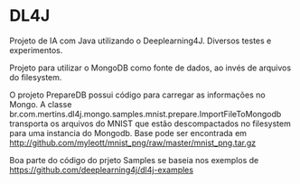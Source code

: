 # DL4J
Projeto de IA com Java utilizando o Deeplearning4J. Diversos testes e experimentos.

Projeto para utilizar o MongoDB como fonte de dados, ao invés de arquivos do filesystem. 


O projeto PrepareDB possui código para carregar as informações no Mongo.
A classe br.com.mertins.dl4j.mongo.samples.mnist.prepare.ImportFileToMongodb transporta os arquivos do MNIST que estão descompactados
no filesystem para uma instancia do Mongodb. Base pode ser encontrada em http://github.com/myleott/mnist_png/raw/master/mnist_png.tar.gz


Boa parte do código do prjeto Samples se baseia nos exemplos de https://github.com/deeplearning4j/dl4j-examples


